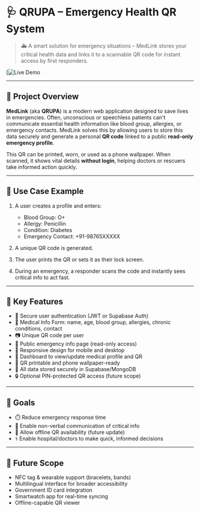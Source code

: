 # 🩺  QRUPA – Emergency Health QR System

> 🚑 A smart solution for emergency situations – MedLink stores your critical health data and links it to a scannable QR code for instant access by first responders.

[![Live Demo](https://qrupa.vercel.app)

---

## 📌 Project Overview

**MedLink** (aka **QRUPA**) is a modern web application designed to save lives in emergencies. Often, unconscious or speechless patients can't communicate essential health information like blood group, allergies, or emergency contacts. MedLink solves this by allowing users to store this data securely and generate a personal **QR code** linked to a public **read-only emergency profile**.

This QR can be printed, worn, or used as a phone wallpaper. When scanned, it shows vital details **without login**, helping doctors or rescuers take informed action quickly.

---

## 🧠 Use Case Example

1. A user creates a profile and enters:
   - Blood Group: O+
   - Allergy: Penicillin
   - Condition: Diabetes
   - Emergency Contact: +91-98765XXXXX

2. A unique QR code is generated.

3. The user prints the QR or sets it as their lock screen.

4. During an emergency, a responder scans the code and instantly sees critical info to act fast.

---

## 🔑 Key Features

- 🔐 Secure user authentication (JWT or Supabase Auth)
- 📝 Medical Info Form: name, age, blood group, allergies, chronic conditions, contact
- 📷 Unique QR code per user
- 📄 Public emergency info page (read-only access)
- 📱 Responsive design for mobile and desktop
- 🎨 Dashboard to view/update medical profile and QR
- 🧾 QR printable and phone wallpaper-ready
- 💾 All data stored securely in Supabase/MongoDB
- 🔒 Optional PIN-protected QR access (future scope)

---

## 🚀 Goals

- ⏱️ Reduce emergency response time
- 💬 Enable non-verbal communication of critical info
- 📶 Allow offline QR availability (future update)
- ⚕️ Enable hospital/doctors to make quick, informed decisions

---

## 🔮 Future Scope

- NFC tag & wearable support (bracelets, bands)
- Multilingual interface for broader accessibility
- Government ID card integration
- Smartwatch app for real-time syncing
- Offline-capable QR viewer
